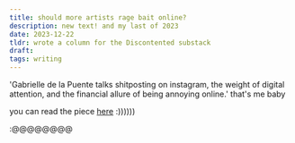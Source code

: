 ```yaml
---
title: should more artists rage bait online?
description: new text! and my last of 2023
date: 2023-12-22
tldr: wrote a column for the Discontented substack
draft: 
tags: writing
---
```


'Gabrielle de la Puente talks shitposting on instagram, the weight of digital attention, and the financial allure of being annoying online.' that's me baby

you can read the piece [here](https://discontented.substack.com/p/003-the-white-pube-should-more-artists) :))))))

:@@@@@@@@

